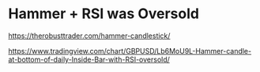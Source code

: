 # Hammer + RSI was Oversold

https://therobusttrader.com/hammer-candlestick/

https://www.tradingview.com/chart/GBPUSD/Lb6MoU9L-Hammer-candle-at-bottom-of-daily-Inside-Bar-with-RSI-oversold/

